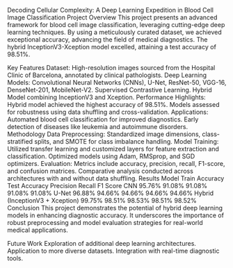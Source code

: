 Decoding Cellular Complexity: A Deep Learning Expedition in Blood Cell Image Classification
Project Overview
This project presents an advanced framework for blood cell image classification, leveraging cutting-edge deep learning techniques. By using a meticulously curated dataset, we achieved exceptional accuracy, advancing the field of medical diagnostics. The hybrid InceptionV3-Xception model excelled, attaining a test accuracy of 98.51%.

Key Features
Dataset: High-resolution images sourced from the Hospital Clinic of Barcelona, annotated by clinical pathologists.
Deep Learning Models:
Convolutional Neural Networks (CNNs), U-Net, ResNet-50, VGG-16, DenseNet-201, MobileNet-V2.
Supervised Contrastive Learning.
Hybrid Model combining InceptionV3 and Xception.
Performance Highlights:
Hybrid model achieved the highest accuracy of 98.51%.
Models assessed for robustness using data shuffling and cross-validation.
Applications:
Automated blood cell classification for improved diagnostics.
Early detection of diseases like leukemia and autoimmune disorders.
Methodology
Data Preprocessing: Standardized image dimensions, class-stratified splits, and SMOTE for class imbalance handling.
Model Training:
Utilized transfer learning and customized layers for feature extraction and classification.
Optimized models using Adam, RMSprop, and SGD optimizers.
Evaluation:
Metrics include accuracy, precision, recall, F1-score, and confusion matrices.
Comparative analysis conducted across architectures with and without data shuffling.
Results
Model	Train Accuracy	Test Accuracy	Precision	Recall	F1 Score
CNN	95.76%	91.08%	91.08%	91.08%	91.08%
U-Net	96.88%	94.66%	94.66%	94.66%	94.66%
Hybrid (InceptionV3 + Xception)	99.75%	98.51%	98.53%	98.51%	98.52%
Conclusion
This project demonstrates the potential of hybrid deep learning models in enhancing diagnostic accuracy. It underscores the importance of robust preprocessing and model evaluation strategies for real-world medical applications.

Future Work
Exploration of additional deep learning architectures.
Application to more diverse datasets.
Integration with real-time diagnostic tools.
